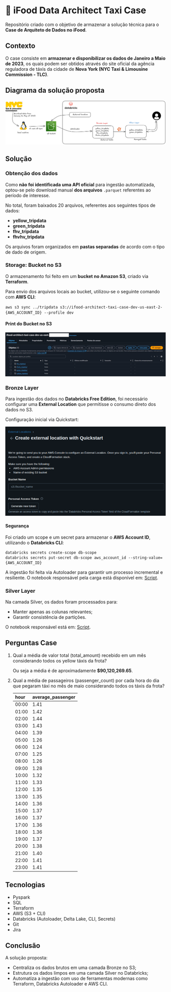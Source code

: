 # 🚕 iFood Data Architect Taxi Case
Repositório criado com o objetivo de armazenar a solução técnica para o **Case de Arquiteto de Dados no iFood**.

## Contexto
O case consiste em **armazenar e disponibilizar os dados de Janeiro a Maio de 2023**, os quais podem ser obtidos através do site oficial da agência reguladora de táxis da cidade de **Nova York (NYC Taxi & Limousine Commission - TLC)**.

## Diagrama da solução proposta

![img](.img/data_flow.png)

## Solução

### Obtenção dos dados
Como **não foi identificada uma API oficial** para ingestão automatizada, optou-se pelo download manual **dos arquivos** `.parquet` referentes ao período de interesse.

No total, foram baixados 20 arquivos, referentes aos seguintes tipos de dados:
- **yellow_tripdata**
- **green_tripdata**
- **fhv_tripdata**
- **fhvhv_tripdata**

Os arquivos foram organizados em **pastas separadas** de acordo com o tipo de dado de origem.

### Storage: Bucket no S3
O armazenamento foi feito em um **bucket no Amazon S3**, criado via **Terraform**. 

Para envio dos arquivos locais ao bucket, utilizou-se o seguinte comando com **AWS CLI**:

`aws s3 sync ../tripdata s3://ifood-architect-taxi-case-dev-us-east-2-{AWS_ACCOUNT_ID} --profile dev`

#### Print do Bucket no S3  

![img](.img/s3_bucket.png)

### Bronze Layer
Para ingestão dos dados no **Databricks Free Edition**, foi necessário configurar uma **External Location** que permitisse o consumo direto dos dados no S3.

Configuração inicial via Quickstart:

![img](.img/external_location.png)

#### Segurança
Foi criado um scope e um secret para armazenar o **AWS Account ID**, utilizando o **Databricks CLI**:

```
databricks secrets create-scope db-scope
databricks secrets put-secret db-scope aws_account_id --string-value={AWS_ACCOUNT_ID}
```

A ingestão foi feita via Autoloader para garantir um processo incremental e resiliente. O notebook responsável pela carga está disponível em: [Script](.src/ingestion_data_into_bronze_layer.ipynb).

### Silver Layer
Na camada Silver, os dados foram processados para:

- Manter apenas as colunas relevantes;
- Garantir consistência de partições.

O notebook responsável está em: [Script](.src/load_data_into_silver_layer.ipynb).

## Perguntas Case
1. Qual a média de valor total (total\_amount) recebido em um mês considerando todos os yellow táxis da frota?

    Ou seja a média é de aproximadamente **$90,120,269.65**.

2. Qual a média de passageiros (passenger\_count) por cada hora do dia que pegaram táxi no mês de maio considerando todos os táxis da frota?

    | hour | average_passenger |
    | ---- | ------ |
    |00:00 |	1.41|
    |01:00 |	1.42|
    |02:00 |	1.44|
    |03:00 |	1.43|
    |04:00 |	1.39|
    |05:00 |	1.26|
    |06:00 |	1.24|
    |07:00 |	1.25|
    |08:00 |	1.26|
    |09:00 |	1.28|
    |10:00 |	1.32|
    |11:00 |	1.33|
    |12:00 |	1.35|
    |13:00 |	1.35|
    |14:00 |	1.36|
    |15:00 |	1.37|
    |16:00 |	1.37|
    |17:00 |	1.36|
    |18:00 |	1.36|
    |19:00 |	1.37|
    |20:00 |	1.38|
    |21:00 |	1.40|
    |22:00 |	1.41|
    |23:00 |	1.41|

## Tecnologias
- Pyspark
- SQL
- Terraform
- AWS (S3 + CLI)
- Databricks (Autoloader, Delta Lake, CLI, Secrets)
- Git
- Jira

## Conclusão
A solução proposta:

- Centraliza os dados brutos em uma camada Bronze no S3;
- Estrutura os dados limpos em uma camada Silver no Databricks;
- Automatiza a ingestão com uso de ferramentas modernas como Terraform, Databricks Autoloader e AWS CLI.